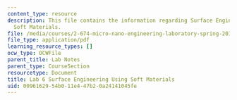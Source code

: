 ```yaml
---
content_type: resource
description: This file contains the information regarding Surface Engineering Using
  Soft Materials.
file: /media/courses/2-674-micro-nano-engineering-laboratory-spring-2016/0096162954b011e447b20a24141045fe_MIT2_674S16_LabNote6.pdf
file_type: application/pdf
learning_resource_types: []
ocw_type: OCWFile
parent_title: Lab Notes
parent_type: CourseSection
resourcetype: Document
title: Lab 6 Surface Engineering Using Soft Materials
uid: 00961629-54b0-11e4-47b2-0a24141045fe
---
```

